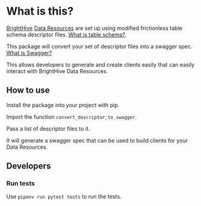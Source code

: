 # What is this?
[BrightHive](https://brighthive.io/) [Data Resources](https://github.com/brighthive/data-resource-generator) are set up using modified frictionless table schema descriptor files. [What is table schema?](https://frictionlessdata.io/specs/table-schema/).

This package will convert your set of descriptor files into a swagger spec. [What is Swagger?](https://swagger.io/docs/specification/about/)

This allows developers to generate and create clients easily that can easily interact with BrightHive Data Resources.

## How to use
Install the package into your project with pip.

Import the function `convert_descriptor_to_swagger`.

Pass a list of descriptor files to it.

It will generate a swagger spec that can be used to build clients for your Data Resources.

## Developers
### Run tests
Use `pipenv run pytest tests` to run the tests.
